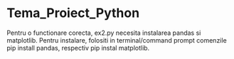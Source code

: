 # Tema_Proiect_Python
Pentru o functionare corecta, ex2.py necesita instalarea pandas si matplotlib. Pentru instalare, folositi in terminal/command prompt comenzile pip install pandas, respectiv pip instal matplotlib. 
